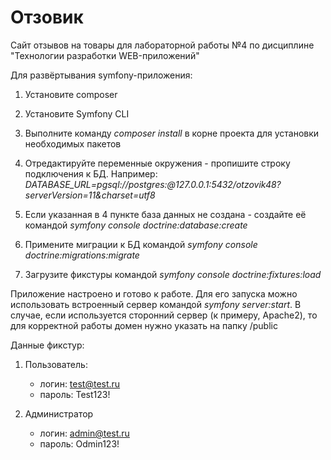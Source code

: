 # Отзовик
Сайт отзывов на товары для лабораторной работы №4 по дисциплине "Технологии разработки WEB-приложений" 

Для развёртывания symfony-приложения:

1. Установите composer

2. Установите Symfony CLI

3. Выполните команду *composer install* в корне проекта для установки необходимых пакетов

4. Отредактируйте переменные окружения - пропишите строку подключения к БД. Например: *DATABASE_URL=pgsql://postgres:@127.0.0.1:5432/otzovik48?serverVersion=11&charset=utf8*

5. Если указанная в 4 пункте база данных не создана - создайте её командой *symfony console doctrine:database:create*

6. Примените миграции к БД командой *symfony console doctrine:migrations:migrate*

7. Загрузите фикстуры командой *symfony console doctrine:fixtures:load*

Приложение настроено и готово к работе. Для его запуска можно использовать встроенный сервер командой *symfony server:start*. В случае, если используется
сторонний сервер (к примеру, Apache2), то для корректной работы домен нужно указать на папку /public

Данные фикстур:
1. Пользователь:
    - логин: test@test.ru
    - пароль: Test123!
    
2. Администратор
    - логин: admin@test.ru
    - пароль: Odmin123!